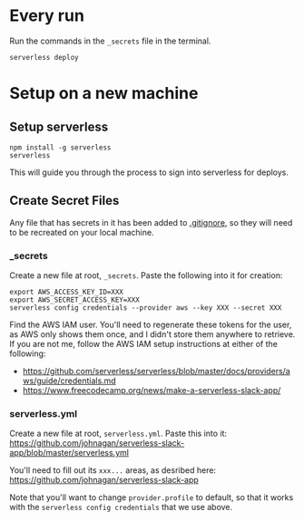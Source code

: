 # Every run

Run the commands in the `_secrets` file in the terminal.

```
serverless deploy
```

# Setup on a new machine

## Setup serverless

```
npm install -g serverless
serverless
```

This will guide you through the process to sign into serverless for deploys.

## Create Secret Files

Any file that has secrets in it has been added to [.gitignore](.gitignore), so they will need to be recreated on your local machine.

### _secrets

Create a new file at root, `_secrets`.  Paste the following into it for creation:

```
export AWS_ACCESS_KEY_ID=XXX
export AWS_SECRET_ACCESS_KEY=XXX
serverless config credentials --provider aws --key XXX --secret XXX
```

Find the AWS IAM user.  You'll need to regenerate these tokens for the user, as AWS only shows them once,
and I didn't store them anywhere to retrieve.  If you are not me, follow the AWS IAM setup instructions at either of the following:

  * https://github.com/serverless/serverless/blob/master/docs/providers/aws/guide/credentials.md
  * https://www.freecodecamp.org/news/make-a-serverless-slack-app/

### serverless.yml

Create a new file at root, `serverless.yml`.  Paste this into it: https://github.com/johnagan/serverless-slack-app/blob/master/serverless.yml

You'll need to fill out its `xxx...` areas, as desribed here: https://github.com/johnagan/serverless-slack-app

Note that you'll want to change `provider.profile` to default, so that it works with the `serverless config credentials` that we use above.